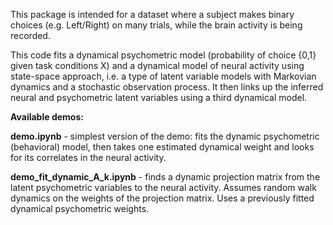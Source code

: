 This package is intended for a dataset where a subject makes binary choices (e.g. Left/Right) on many trials, while the brain activity is being recorded. 

This code fits a dynamical psychometric model (probability of choice {0,1} given task conditions X) and a dynamical model of neural activity using state-space approach, i.e. a type of latent variable models with Markovian dynamics and a stochastic observation process. It then links up the inferred neural and psychometric latent variables using a third dynamical model.

**Available demos:**

**demo.ipynb** - simplest version of the demo: fits the dynamic psychometric (behavioral) model, then takes one estimated dynamical weight and looks for its correlates in the neural activity. 

**demo_fit_dynamic_A_k.ipynb** - finds a dynamic projection matrix from the latent psychometric variables to the neural activity. Assumes random walk dynamics on the weights of the projection matrix. Uses a previously fitted dynamical psychometric weights. 
